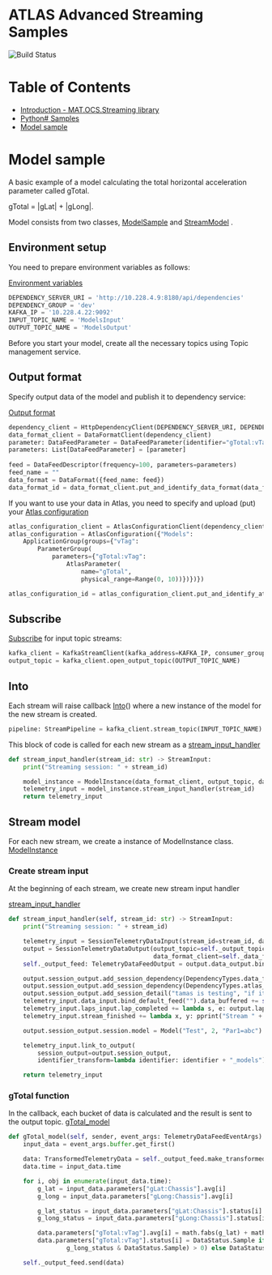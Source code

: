 # ATLAS Advanced Streaming Samples

![Build Status](https://mat-ocs.visualstudio.com/Telemetry%20Analytics%20Platform/_apis/build/status/MAT.OCS.Streaming/Streaming%20Samples?branchName=develop)

Table of Contents
=================
<!--ts-->
* [Introduction - MAT.OCS.Streaming library](/../../README.md)
* [Python# Samples](/../../README.md)
* [Model sample](/README.md)
<!--te-->

# Model sample

A basic example of a model calculating the total horizontal acceleration parameter called gTotal. 

gTotal = |gLat| + |gLong|. 

Model consists from two classes, [ModelSample](https://github.com/McLarenAppliedTechnologies/mat.ocs.streaming.python.samples/blob/develop/src/Models/ModelExample.py) and [StreamModel](https://github.com/McLarenAppliedTechnologies/mat.ocs.streaming.python.samples/blob/develop/src/Models/ModelInstance.py)
.
## Environment setup
You need to prepare environment variables as follows:

[Environment variables](https://github.com/McLarenAppliedTechnologies/mat.ocs.streaming.python.samples/blob/develop/src/Models/ModelExample.py#L18-L22)
```python
DEPENDENCY_SERVER_URI = 'http://10.228.4.9:8180/api/dependencies'
DEPENDENCY_GROUP = 'dev'
KAFKA_IP = '10.228.4.22:9092'
INPUT_TOPIC_NAME = 'ModelsInput'
OUTPUT_TOPIC_NAME = 'ModelsOutput'
```

Before you start your model, create all the necessary topics using Topic management service.

## Output format 
Specify output data of the model and publish it to dependency service:

[Output format](https://github.com/McLarenAppliedTechnologies/mat.ocs.streaming.python.samples/blob/develop/src/Models/ModelExample.py#L25-L33)
```python
dependency_client = HttpDependencyClient(DEPENDENCY_SERVER_URI, DEPENDENCY_GROUP)
data_format_client = DataFormatClient(dependency_client)
parameter: DataFeedParameter = DataFeedParameter(identifier="gTotal:vTag", aggregates_enum=[Aggregates.avg])
parameters: List[DataFeedParameter] = [parameter]
    
feed = DataFeedDescriptor(frequency=100, parameters=parameters)
feed_name = ""
data_format = DataFormat({feed_name: feed})
data_format_id = data_format_client.put_and_identify_data_format(data_format)
```

If you want to use your data in Atlas, you need to specify and upload (put) your [Atlas configuration](https://github.com/McLarenAppliedTechnologies/mat.ocs.streaming.python.samples/blob/develop/src/Models/ModelExample.py#L35-L44)
```python
atlas_configuration_client = AtlasConfigurationClient(dependency_client)
atlas_configuration = AtlasConfiguration({"Models":
    ApplicationGroup(groups={"vTag":
        ParameterGroup(
            parameters={"gTotal:vTag":
                AtlasParameter(
                    name="gTotal",
                    physical_range=Range(0, 10))})})})

atlas_configuration_id = atlas_configuration_client.put_and_identify_atlas_configuration(atlas_configuration)
```

## Subscribe
[Subscribe](https://github.com/McLarenAppliedTechnologies/mat.ocs.streaming.python.samples/blob/develop/src/Models/ModelExample.py#L46-L47) for input topic streams:

```python
kafka_client = KafkaStreamClient(kafka_address=KAFKA_IP, consumer_group=DEPENDENCY_GROUP)
output_topic = kafka_client.open_output_topic(OUTPUT_TOPIC_NAME)
```

## Into
Each stream will raise callback [Into](https://github.com/McLarenAppliedTechnologies/mat.ocs.streaming.python.samples/blob/develop/src/Models/ModelExample.py#L58)() where a new instance of the model for the new stream is created.

```python
pipeline: StreamPipeline = kafka_client.stream_topic(INPUT_TOPIC_NAME).into(stream_input_handler)
```

This block of code is called for each new stream as a [stream_input_handler](https://github.com/McLarenAppliedTechnologies/mat.ocs.streaming.python.samples/blob/develop/src/Models/ModelExample.py#L50-L55)

```python
def stream_input_handler(stream_id: str) -> StreamInput:
    print("Streaming session: " + stream_id)

    model_instance = ModelInstance(data_format_client, output_topic, data_format_id, atlas_configuration_id)
    telemetry_input = model_instance.stream_input_handler(stream_id)
    return telemetry_input
```

## Stream model
For each new stream, we create a instance of ModelInstance class.
[ModelInstance](https://github.com/McLarenAppliedTechnologies/mat.ocs.streaming.python.samples/blob/develop/src/Models/ModelInstance.py#L14-L25)

### Create stream input
At the beginning of each stream, we create new stream input handler

[stream_input_handler](https://github.com/McLarenAppliedTechnologies/mat.ocs.streaming.python.samples/blob/develop/src/Models/ModelInstance.py#L27-L48)

```python
def stream_input_handler(self, stream_id: str) -> StreamInput:
    print("Streaming session: " + stream_id)

    telemetry_input = SessionTelemetryDataInput(stream_id=stream_id, data_format_client=self._data_format_client)
    output = SessionTelemetryDataOutput(output_topic=self._output_topic, data_format_id=self._output_data_format_id,
                                        data_format_client=self._data_format_client)
    self._output_feed: TelemetryDataFeedOutput = output.data_output.bind_default_feed()

    output.session_output.add_session_dependency(DependencyTypes.data_format, self._output_data_format_id)
    output.session_output.add_session_dependency(DependencyTypes.atlas_configuration, self._output_atlas_conf_id)
    output.session_output.add_session_detail("tamas is testing", "if it is working")
    telemetry_input.data_input.bind_default_feed("").data_buffered += self.gTotal_model
    telemetry_input.laps_input.lap_completed += lambda s, e: output.laps_output.send(e.lap)
    telemetry_input.stream_finished += lambda x, y: pprint("Stream " + stream_id + " ended.")

    output.session_output.session.model = Model("Test", 2, "Par1=abc")

    telemetry_input.link_to_output(
        session_output=output.session_output,
        identifier_transform=lambda identifier: identifier + "_models")

    return telemetry_input
```
### gTotal function
In the callback, each bucket of data is calculated and the result is sent to the output topic.
[gTotal_model](https://github.com/McLarenAppliedTechnologies/mat.ocs.streaming.python.samples/blob/develop/src/Models/ModelInstance.py#L50-L67)

```python
def gTotal_model(self, sender, event_args: TelemetryDataFeedEventArgs):
    input_data = event_args.buffer.get_first()

    data: TransformedTelemetryData = self._output_feed.make_transformed_telemetry_data(samples=10, epoch=input_data.epoch)
    data.time = input_data.time

    for i, obj in enumerate(input_data.time):
        g_lat = input_data.parameters["gLat:Chassis"].avg[i]
        g_long = input_data.parameters["gLong:Chassis"].avg[i]

        g_lat_status = input_data.parameters["gLat:Chassis"].status[i]
        g_long_status = input_data.parameters["gLong:Chassis"].status[i]

        data.parameters["gTotal:vTag"].avg[i] = math.fabs(g_lat) + math.fabs(g_long)
        data.parameters["gTotal:vTag"].status[i] = DataStatus.Sample if ((g_lat_status & DataStatus.Sample) > 0 and (
                g_long_status & DataStatus.Sample) > 0) else DataStatus.Missing

    self._output_feed.send(data)
```